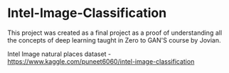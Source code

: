 # Intel-Image-Classification
This project was created as a final project as a proof of understanding all the concepts of deep learning taught in Zero to GAN'S course by Jovian.

Intel Image natural places dataset - https://www.kaggle.com/puneet6060/intel-image-classification

